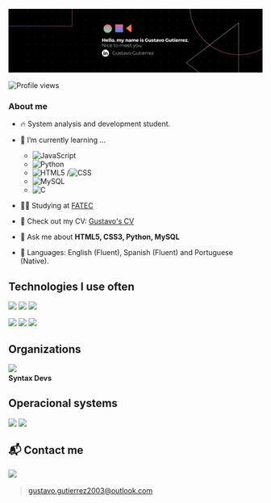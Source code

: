 <a href="https://www.linkedin.com/in/gustavo-gutierrez-9b101b19b/" target="_blank"><img src="Copy of Black Technology LinkedIn Banner.png"></a>

<p align="left">
 <img src="https://komarev.com/ghpvc/?username=Gustavo2022003&color=green" alt="Profile views" /> 
</p>

### About me

- 🔥 System analysis and development student.
- 🌱 I’m currently learning ...
  - ![JavaScript](https://img.shields.io/badge/-JavaScript-05122A?style=flat-square&logo=javascript)&nbsp;
  - ![Python](https://img.shields.io/badge/-Python-05122A?style=flat-square&logo=python)&nbsp;
  - ![HTML5](https://img.shields.io/badge/-HTML-05122A?style=flat-square&logo=html5)&nbsp;/![CSS](https://img.shields.io/badge/-CSS-05122A?style=flat-square&logo=css3)&nbsp;
  - ![MySQL](https://img.shields.io/badge/-MySQL-05122A?style=flat-square&logo=mysql)&nbsp;
  - ![C](https://img.shields.io/badge/-C-05122A?style=flat-square&logo=c)&nbsp;

- 👨‍💻 Studying at [FATEC](https://fatecmm.edu.br/)

- 📑 Check out my CV: [Gustavo's CV](https://curriculum-gustavo.netlify.app/)

- 💬 Ask me about **HTML5, CSS3, Python, MySQL**

- 📖 Languages: English (Fluent), Spanish (Fluent) and Portuguese (Native).

## Technologies I use often

<p>
  <img src="https://img.shields.io/badge/Python-4ea6d9?style=for-the-badge&logo=python&logoColor=white">
  <img src="https://img.shields.io/badge/HTML-e38914?style=for-the-badge&logo=html5&logoColor=white">
  <img src="https://img.shields.io/badge/CSS-1a4fc9?&style=for-the-badge&logo=css3&logoColor=white">
</p>

<p>
  <img src="https://img.shields.io/badge/JavaScript-F7DF1E?style=for-the-badge&logo=javascript&logoColor=black">
  <img src="https://img.shields.io/badge/Bootstrap-8c4ed9?style=for-the-badge&logo=bootstrap&logoColor=white">
  <img src="https://img.shields.io/badge/MySQL-3776AB?style=for-the-badge&logo=mysql&logoColor=white">
</p>

## Organizations
<a src="https://github.com/Syntax-Developers"><img style="width: 80px" src="https://avatars.githubusercontent.com/u/108991570?s=400&u=69d0ab26820e2b1094fade8877f6892f06e1639c&v=4"></a>
<br>
**Syntax Devs**

## Operacional systems
<p>
 <img src="https://img.shields.io/badge/Windows-0077B5?style=for-the-badge&logo=windows&logoColor=white">
 <img src="https://img.shields.io/badge/Ubuntu-0077B5?style=for-the-badge&logo=ubuntu&logoColor=white">
</p>

## 📬 Contact me

<a href="https://www.linkedin.com/in/gustavo-gutierrez-9b101b19b/" target="_blank"><img src="https://img.shields.io/badge/LinkedIn-0077B5?style=for-the-badge&logo=linkedin&logoColor=white"></a>

> gustavo.gutierrez2003@outlook.com
